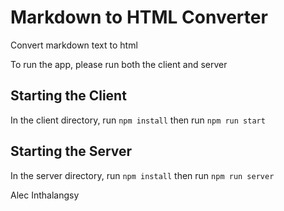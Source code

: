 # Markdown to HTML Converter
Convert markdown text to html

To run the app, please run both the client and server

## Starting the Client

In the client directory, run `npm install` then run `npm run start`

## Starting the Server

In the server directory, run `npm install` then run `npm run server`



Alec Inthalangsy